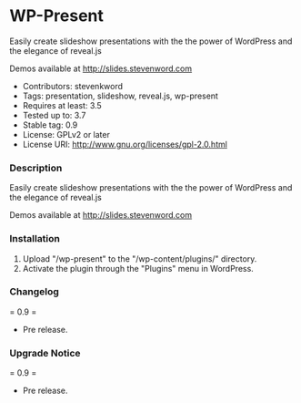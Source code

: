 WP-Present
==========

Easily create slideshow presentations with the the power of WordPress and the elegance of reveal.js

Demos available at http://slides.stevenword.com

* Contributors: stevenkword
* Tags: presentation, slideshow, reveal.js, wp-present
* Requires at least: 3.5
* Tested up to: 3.7
* Stable tag: 0.9
* License: GPLv2 or later
* License URI: http://www.gnu.org/licenses/gpl-2.0.html

### Description ###
Easily create slideshow presentations with the the power of WordPress and the elegance of reveal.js

Demos available at http://slides.stevenword.com

### Installation ###
1. Upload "/wp-present" to the "/wp-content/plugins/" directory.
2. Activate the plugin through the "Plugins" menu in WordPress.

### Changelog ###
= 0.9 =
* Pre release.

### Upgrade Notice ###
= 0.9 =
* Pre release.
